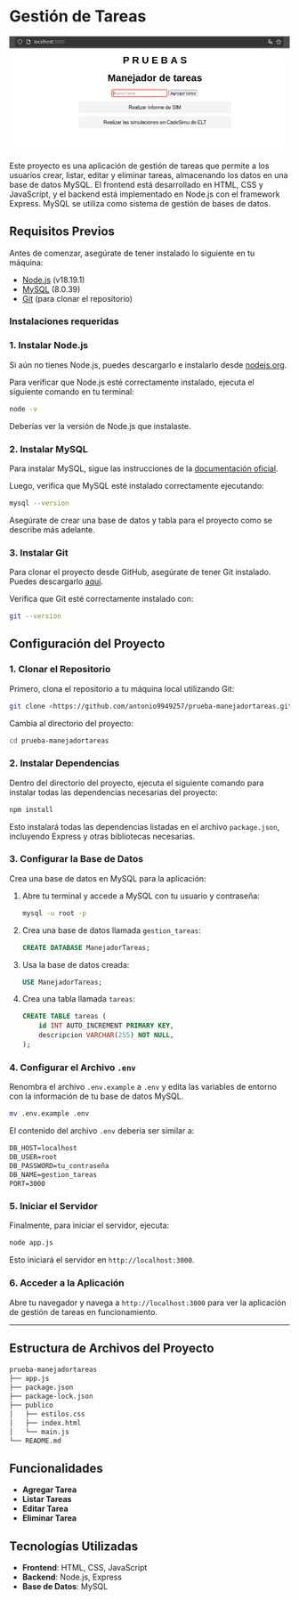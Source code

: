 
# Gestión de Tareas 
![P R U E B A S](.demo.png)

Este proyecto es una aplicación de gestión de tareas que permite a los usuarios crear, listar, editar y eliminar tareas, almacenando los datos en una base de datos MySQL. El frontend está desarrollado en HTML, CSS y JavaScript, y el backend está implementado en Node.js con el framework Express. MySQL se utiliza como sistema de gestión de bases de datos.

## Requisitos Previos

Antes de comenzar, asegúrate de tener instalado lo siguiente en tu máquina:

- [Node.js](https://nodejs.org/) (v18.19.1)
- [MySQL](https://dev.mysql.com/downloads/) (8.0.39)
- [Git](https://git-scm.com/) (para clonar el repositorio)

### Instalaciones requeridas

### 1. **Instalar Node.js**

Si aún no tienes Node.js, puedes descargarlo e instalarlo desde [nodejs.org](https://nodejs.org/).

Para verificar que Node.js esté correctamente instalado, ejecuta el siguiente comando en tu terminal:

```bash
node -v
```

Deberías ver la versión de Node.js que instalaste.

### 2. **Instalar MySQL**

Para instalar MySQL, sigue las instrucciones de la [documentación oficial](https://dev.mysql.com/doc/mysql-installation-excerpt/5.7/en/).

Luego, verifica que MySQL esté instalado correctamente ejecutando:

```bash
mysql --version

```

Asegúrate de crear una base de datos y tabla para el proyecto como se describe más adelante.

### 3. **Instalar Git**

Para clonar el proyecto desde GitHub, asegúrate de tener Git instalado. Puedes descargarlo [aquí](https://git-scm.com/downloads).

Verifica que Git esté correctamente instalado con:

```bash
git --version
```

## Configuración del Proyecto

### 1. Clonar el Repositorio

Primero, clona el repositorio a tu máquina local utilizando Git:

```bash
git clone <https://github.com/antonio9949257/prueba-manejadortareas.git>
```

Cambia al directorio del proyecto:

```bash
cd prueba-manejadortareas
```

### 2. Instalar Dependencias

Dentro del directorio del proyecto, ejecuta el siguiente comando para instalar todas las dependencias necesarias del proyecto:

```bash
npm install
```

Esto instalará todas las dependencias listadas en el archivo `package.json`, incluyendo Express y otras bibliotecas necesarias.

### 3. Configurar la Base de Datos

Crea una base de datos en MySQL para la aplicación:

1. Abre tu terminal y accede a MySQL con tu usuario y contraseña:
    
    ```bash
    mysql -u root -p
    ```
    
2. Crea una base de datos llamada `gestion_tareas`:
    
    ```sql
    CREATE DATABASE ManejadorTareas;
    ```
    
3. Usa la base de datos creada:
    
    ```sql
    USE ManejadorTareas;
    ```
    
4. Crea una tabla llamada `tareas`:
    
    ```sql
    CREATE TABLE tareas (
        id INT AUTO_INCREMENT PRIMARY KEY,
        descripcion VARCHAR(255) NOT NULL,
    );
    ```
    

### 4. Configurar el Archivo `.env`

Renombra el archivo `.env.example` a `.env` y edita las variables de entorno con la información de tu base de datos MySQL.

```bash
mv .env.example .env
```

El contenido del archivo `.env` debería ser similar a:

```
DB_HOST=localhost
DB_USER=root
DB_PASSWORD=tu_contraseña
DB_NAME=gestion_tareas
PORT=3000
```

### 5. Iniciar el Servidor

Finalmente, para iniciar el servidor, ejecuta:

```bash
node app.js
```

Esto iniciará el servidor en `http://localhost:3000`.

### 6. Acceder a la Aplicación

Abre tu navegador y navega a `http://localhost:3000` para ver la aplicación de gestión de tareas en funcionamiento.

---

## Estructura de Archivos del Proyecto
```
prueba-manejadortareas
├── app.js
├── package.json
├── package-lock.json
├── publico
│   ├── estilos.css
│   ├── index.html
│   └── main.js
└── README.md
```
## Funcionalidades

- **Agregar Tarea**
- **Listar Tareas**
- **Editar Tarea**
- **Eliminar Tarea**

## Tecnologías Utilizadas

- **Frontend**: HTML, CSS, JavaScript
- **Backend**: Node.js, Express
- **Base de Datos**: MySQL


